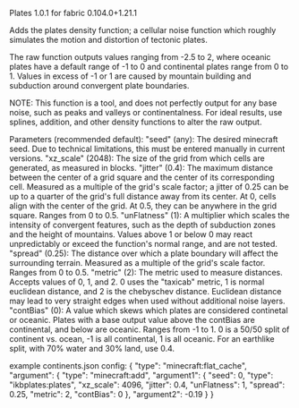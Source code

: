 Plates 1.0.1 for fabric 0.104.0+1.21.1

Adds the plates density function; a cellular noise function which roughly
simulates the motion and distortion of tectonic plates.

The raw function outputs values ranging from -2.5 to 2, where oceanic plates
have a default range of -1 to 0 and continental plates range from 0 to 1.
Values in excess of -1 or 1 are caused by mountain building and subduction
around convergent plate boundaries.

NOTE: This function is a tool, and does not perfectly output for any base
noise, such as peaks and valleys or continentalness. For ideal results, use
splines, addition, and other density functions to alter the raw output.

Parameters (recommended default):
    "seed" (any): The desired minecraft seed. Due to technical limitations,
      this must be entered manually in current versions.
    "xz_scale" (2048): The size of the grid from which cells are generated, as
      measured in blocks.
    "jitter" (0.4): The maximum distance between the center of a grid square
      and the center of its corresponding cell. Measured as a multiple of the
      grid's scale factor; a jitter of 0.25 can be up to a quarter of the
      grid's full distance away from its center. At 0, cells align with the
      center of the grid. At 0.5, they can be anywhere in the grid square.
      Ranges from 0 to 0.5.
    "unFlatness" (1): A multiplier which scales the intensity of convergent
      features, such as the depth of subduction zones and the height of
      mountains. Values above 1 or below 0 may react unpredictably or exceed
      the function's normal range, and are not tested.
    "spread" (0.25): The distance over which a plate boundary will affect the
      surrounding terrain. Measured as a multiple of the grid's scale factor.
      Ranges from 0 to 0.5.
    "metric" (2): The metric used to measure distances. Accepts values of 0,
      1, and 2. 0 uses the "taxicab" metric, 1 is normal euclidean distance,
      and 2 is the chebyschev distance. Euclidean distance may lead to very
      straight edges when used without additional noise layers.
    "contBias" (0): A value which skews which plates are considered continetal
      or oceanic. Plates with a base output value above the contBias are
      continental, and below are oceanic. Ranges from -1 to 1. 0 is a 50/50
      split of continent vs. ocean, -1 is all continental, 1 is all oceanic.
      For an earthlike split, with 70% water and 30% land, use 0.4.

example continents.json config:
{
  "type": "minecraft:flat_cache",
  "argument": {
    "type": "minecraft:add",
    "argument1": {
      "seed": 0,
	    "type": "ikbplates:plates",
  	  "xz_scale": 4096,
	    "jitter": 0.4,
	    "unFlatness": 1,
	    "spread": 0.25,
	    "metric": 2,
	    "contBias": 0
     },
    "argument2": -0.19
  }
}
